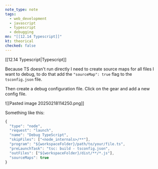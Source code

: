```yaml
---
note_type: note
tags:
  - web_development
  - javascript
  - typescript
  - debugging
mn: "[[12.14 Typescript]]"
kt: theorical
checked: false
---
```

[[12.14 Typescript|Typescript]]

Because TS doesn't run directly I need to create source maps for all files I want to debug, to do that add the `"sourceMap": true` flag to the `tsconfig.json` file.

Then create a debug configuration file. Click on the gear and add a new config file.

![[Pasted image 20250218114250.png]]

Something like this:

```ts
{
  "type": "node",
  "request": "launch",
  "name": "Debug TypeScript",
  "skipFiles": ["<node_internals>/**"],
  "program": "${workspaceFolder}/path/to/your/file.ts",
  "preLaunchTask": "tsc: build - tsconfig.json",
  "outFiles": ["${workspaceFolder}/dist/**/*.js"],
  "sourceMaps": true
}
```

